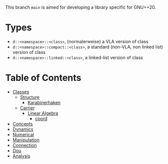 This branch `main` is aimed for developing a library specific for GNU++20.

# Types

- `d::<namespace>::<class>`, (normalerweise) a VLA version of class
- `d::<namespace>::compact::<class>`, a standard (non-VLA, non linked list) version of class
- `d::<namespace>::linked::<class>`, a linked-list version of class

# Table of Contents

- [Classes](./cls)
  - [Structure](./cls/structure)
    - [Karabinerhaken](./cls/structure/Karabinerhaken)
  - [Carrier](./cls/carrier)
    - [Linear Algebra](./cls/carrier/linear)
      - [coord](./cls/carrier/linear/coord)
- [Concepts](./concepts)
- [Dynamics](./dyn)
- [Numerical](./numerical)
- [Manipulation](./manip)
- [Connection](./conn)
- [Dou](./dou)
- [Analysis](./analysis)
